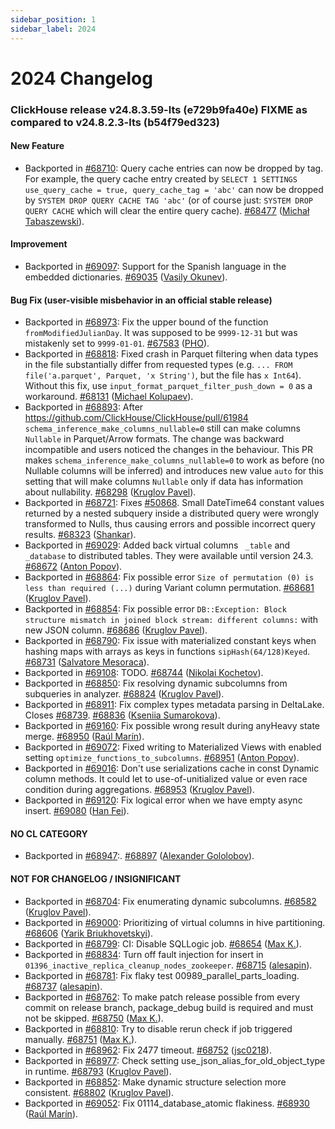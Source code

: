 ```yaml
---
sidebar_position: 1
sidebar_label: 2024
---
```


# 2024 Changelog

### ClickHouse release v24.8.3.59-lts (e729b9fa40e) FIXME as compared to v24.8.2.3-lts (b54f79ed323)

#### New Feature
* Backported in [#68710](https://github.com/ClickHouse/ClickHouse/issues/68710): Query cache entries can now be dropped by tag. For example, the query cache entry created by `SELECT 1 SETTINGS use_query_cache = true, query_cache_tag = 'abc'` can now be dropped by `SYSTEM DROP QUERY CACHE TAG 'abc'` (or of course just: `SYSTEM DROP QUERY CACHE` which will clear the entire query cache). [#68477](https://github.com/ClickHouse/ClickHouse/pull/68477) ([Michał Tabaszewski](https://github.com/pinsvin00)).

#### Improvement
* Backported in [#69097](https://github.com/ClickHouse/ClickHouse/issues/69097): Support for the Spanish language in the embedded dictionaries. [#69035](https://github.com/ClickHouse/ClickHouse/pull/69035) ([Vasily Okunev](https://github.com/VOkunev)).

#### Bug Fix (user-visible misbehavior in an official stable release)
* Backported in [#68973](https://github.com/ClickHouse/ClickHouse/issues/68973): Fix the upper bound of the function `fromModifiedJulianDay`. It was supposed to be `9999-12-31` but was mistakenly set to `9999-01-01`. [#67583](https://github.com/ClickHouse/ClickHouse/pull/67583) ([PHO](https://github.com/depressed-pho)).
* Backported in [#68818](https://github.com/ClickHouse/ClickHouse/issues/68818): Fixed crash in Parquet filtering when data types in the file substantially differ from requested types (e.g. `... FROM file('a.parquet', Parquet, 'x String')`, but the file has `x Int64`). Without this fix, use `input_format_parquet_filter_push_down = 0` as a workaround. [#68131](https://github.com/ClickHouse/ClickHouse/pull/68131) ([Michael Kolupaev](https://github.com/al13n321)).
* Backported in [#68893](https://github.com/ClickHouse/ClickHouse/issues/68893): After https://github.com/ClickHouse/ClickHouse/pull/61984 `schema_inference_make_columns_nullable=0` still can make columns `Nullable` in Parquet/Arrow formats. The change was backward incompatible and users noticed the changes in the behaviour. This PR makes `schema_inference_make_columns_nullable=0` to work as before (no Nullable columns will be inferred) and introduces new value `auto` for this setting that will make columns `Nullable` only if data has information about nullability. [#68298](https://github.com/ClickHouse/ClickHouse/pull/68298) ([Kruglov Pavel](https://github.com/Avogar)).
* Backported in [#68721](https://github.com/ClickHouse/ClickHouse/issues/68721): Fixes [#50868](https://github.com/ClickHouse/ClickHouse/issues/50868). Small DateTime64 constant values returned by a nested subquery inside a distributed query were wrongly transformed to Nulls, thus causing errors and possible incorrect query results. [#68323](https://github.com/ClickHouse/ClickHouse/pull/68323) ([Shankar](https://github.com/shiyer7474)).
* Backported in [#69029](https://github.com/ClickHouse/ClickHouse/issues/69029): Added back virtual columns ` _table` and `_database` to distributed tables. They were available until version 24.3. [#68672](https://github.com/ClickHouse/ClickHouse/pull/68672) ([Anton Popov](https://github.com/CurtizJ)).
* Backported in [#68864](https://github.com/ClickHouse/ClickHouse/issues/68864): Fix possible error `Size of permutation (0) is less than required (...)` during Variant column permutation. [#68681](https://github.com/ClickHouse/ClickHouse/pull/68681) ([Kruglov Pavel](https://github.com/Avogar)).
* Backported in [#68854](https://github.com/ClickHouse/ClickHouse/issues/68854): Fix possible error `DB::Exception: Block structure mismatch in joined block stream: different columns:` with new JSON column. [#68686](https://github.com/ClickHouse/ClickHouse/pull/68686) ([Kruglov Pavel](https://github.com/Avogar)).
* Backported in [#68790](https://github.com/ClickHouse/ClickHouse/issues/68790): Fix issue with materialized constant keys when hashing maps with arrays as keys in functions `sipHash(64/128)Keyed`. [#68731](https://github.com/ClickHouse/ClickHouse/pull/68731) ([Salvatore Mesoraca](https://github.com/aiven-sal)).
* Backported in [#69108](https://github.com/ClickHouse/ClickHouse/issues/69108): TODO. [#68744](https://github.com/ClickHouse/ClickHouse/pull/68744) ([Nikolai Kochetov](https://github.com/KochetovNicolai)).
* Backported in [#68850](https://github.com/ClickHouse/ClickHouse/issues/68850): Fix resolving dynamic subcolumns from subqueries in analyzer. [#68824](https://github.com/ClickHouse/ClickHouse/pull/68824) ([Kruglov Pavel](https://github.com/Avogar)).
* Backported in [#68911](https://github.com/ClickHouse/ClickHouse/issues/68911): Fix complex types metadata parsing in DeltaLake. Closes [#68739](https://github.com/ClickHouse/ClickHouse/issues/68739). [#68836](https://github.com/ClickHouse/ClickHouse/pull/68836) ([Kseniia Sumarokova](https://github.com/kssenii)).
* Backported in [#69160](https://github.com/ClickHouse/ClickHouse/issues/69160): Fix possible wrong result during anyHeavy state merge. [#68950](https://github.com/ClickHouse/ClickHouse/pull/68950) ([Raúl Marín](https://github.com/Algunenano)).
* Backported in [#69072](https://github.com/ClickHouse/ClickHouse/issues/69072): Fixed writing to Materialized Views with enabled setting `optimize_functions_to_subcolumns`. [#68951](https://github.com/ClickHouse/ClickHouse/pull/68951) ([Anton Popov](https://github.com/CurtizJ)).
* Backported in [#69016](https://github.com/ClickHouse/ClickHouse/issues/69016): Don't use serializations cache in const Dynamic column methods. It could let to use-of-unitialized value or even race condition during aggregations. [#68953](https://github.com/ClickHouse/ClickHouse/pull/68953) ([Kruglov Pavel](https://github.com/Avogar)).
* Backported in [#69120](https://github.com/ClickHouse/ClickHouse/issues/69120): Fix logical error when we have empty async insert. [#69080](https://github.com/ClickHouse/ClickHouse/pull/69080) ([Han Fei](https://github.com/hanfei1991)).

#### NO CL CATEGORY

* Backported in [#68947](https://github.com/ClickHouse/ClickHouse/issues/68947):. [#68897](https://github.com/ClickHouse/ClickHouse/pull/68897) ([Alexander Gololobov](https://github.com/davenger)).

#### NOT FOR CHANGELOG / INSIGNIFICANT

* Backported in [#68704](https://github.com/ClickHouse/ClickHouse/issues/68704): Fix enumerating dynamic subcolumns. [#68582](https://github.com/ClickHouse/ClickHouse/pull/68582) ([Kruglov Pavel](https://github.com/Avogar)).
* Backported in [#69000](https://github.com/ClickHouse/ClickHouse/issues/69000): Prioritizing of virtual columns in hive partitioning. [#68606](https://github.com/ClickHouse/ClickHouse/pull/68606) ([Yarik Briukhovetskyi](https://github.com/yariks5s)).
* Backported in [#68799](https://github.com/ClickHouse/ClickHouse/issues/68799): CI: Disable SQLLogic job. [#68654](https://github.com/ClickHouse/ClickHouse/pull/68654) ([Max K.](https://github.com/maxknv)).
* Backported in [#68834](https://github.com/ClickHouse/ClickHouse/issues/68834): Turn off fault injection for insert in `01396_inactive_replica_cleanup_nodes_zookeeper`. [#68715](https://github.com/ClickHouse/ClickHouse/pull/68715) ([alesapin](https://github.com/alesapin)).
* Backported in [#68781](https://github.com/ClickHouse/ClickHouse/issues/68781): Fix flaky test 00989_parallel_parts_loading. [#68737](https://github.com/ClickHouse/ClickHouse/pull/68737) ([alesapin](https://github.com/alesapin)).
* Backported in [#68762](https://github.com/ClickHouse/ClickHouse/issues/68762): To make patch release possible from every commit on release branch, package_debug build is required and must not be skipped. [#68750](https://github.com/ClickHouse/ClickHouse/pull/68750) ([Max K.](https://github.com/maxknv)).
* Backported in [#68810](https://github.com/ClickHouse/ClickHouse/issues/68810): Try to disable rerun check if job triggered manually. [#68751](https://github.com/ClickHouse/ClickHouse/pull/68751) ([Max K.](https://github.com/maxknv)).
* Backported in [#68962](https://github.com/ClickHouse/ClickHouse/issues/68962): Fix 2477 timeout. [#68752](https://github.com/ClickHouse/ClickHouse/pull/68752) ([jsc0218](https://github.com/jsc0218)).
* Backported in [#68977](https://github.com/ClickHouse/ClickHouse/issues/68977): Check setting use_json_alias_for_old_object_type in runtime. [#68793](https://github.com/ClickHouse/ClickHouse/pull/68793) ([Kruglov Pavel](https://github.com/Avogar)).
* Backported in [#68852](https://github.com/ClickHouse/ClickHouse/issues/68852): Make dynamic structure selection more consistent. [#68802](https://github.com/ClickHouse/ClickHouse/pull/68802) ([Kruglov Pavel](https://github.com/Avogar)).
* Backported in [#69052](https://github.com/ClickHouse/ClickHouse/issues/69052): Fix 01114_database_atomic flakiness. [#68930](https://github.com/ClickHouse/ClickHouse/pull/68930) ([Raúl Marín](https://github.com/Algunenano)).

